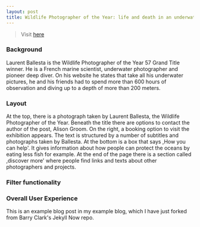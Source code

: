 ```yaml
---
layout: post
title: Wildlife Photographer of the Year: life and death in an underwater world
---
```


> Visit [here](https://www.nhm.ac.uk/discover/wildlife-photographer-of-the-year-life-and-death-underwater.html)

### Background
Laurent Ballesta is the Wildlife Photographer of the Year 57 Grand Title winner. He is a French marine scientist, underwater photographer and pioneer deep diver.
On his website he states that take all his underwater pictures, he and his friends had to spend more than 600 hours of observation and diving up to a depth of more than 200 meters.

### Layout
At the top, there is a photograph taken by Laurent Ballesta, the Wildlife Photographer of the Year. Beneath the title there are options to contact the author of the post, Alison Groom. On the right, a booking option to visit the exhibition appears. The text is structured by a number of subtitles and photographs taken by Ballesta. At the bottom is a box that says ,How you can help'. It gives information about how people can protect the oceans by eating less fish for example. At the end of the page there is a section called ,discover more' where people find links and texts about other photographers and projects.

### Filter functionality


### Overall User Experience



This is an example blog post in my example blog, which I have just forked from Barry Clark's Jekyll Now repo.
